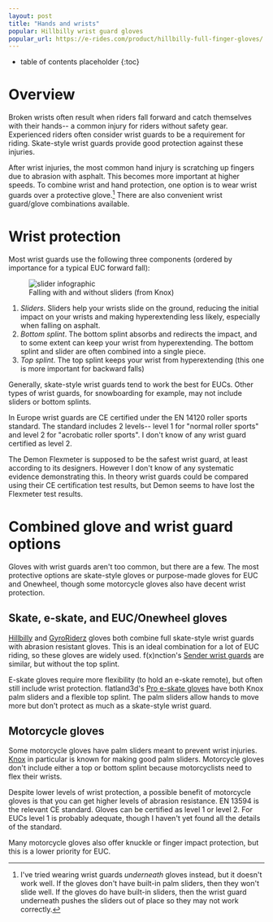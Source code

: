 ```yaml
---
layout: post
title: "Hands and wrists"
popular: Hillbilly wrist guard gloves
popular_url: https://e-rides.com/product/hillbilly-full-finger-gloves/
---
```


* table of contents placeholder
{:toc}

# Overview

Broken wrists often result when riders fall forward and catch themselves with
their hands-- a common injury for riders without safety gear. Experienced riders
often consider wrist guards to be a requirement for riding. Skate-style wrist
guards provide good protection against these injuries.

After wrist injuries, the most common hand injury is scratching up fingers due
to abrasion with asphalt. This becomes more important at higher speeds. To
combine wrist and hand protection, one option is to wear wrist guards over a
protective glove.[^under] There are also convenient wrist guard/glove
combinations available.

[^under]: I've tried wearing wrist guards *underneath* gloves instead, but it
    doesn't work well. If the gloves don't have built-in palm sliders, then they
    won't slide well. If the gloves do have built-in sliders, then the wrist
    guard underneath pushes the sliders out of place so they may not work
    correctly.

# Wrist protection

Most wrist guards use the following three components (ordered by importance for
a typical EUC forward fall):

<figure class="float-right">
  <img src="{{site.baseurl}}/assets/images/knox_sps.jpg" alt="slider infographic"/>
  <figcaption>Falling with and without sliders (from Knox)</figcaption>
</figure>

1. *Sliders*. Sliders help your wrists slide on the ground, reducing the initial
   impact on your wrists and making hyperextending less likely, especially when
   falling on asphalt.
1. *Bottom splint*. The bottom splint absorbs and redirects the impact, and to
   some extent can keep your wrist from hyperextending. The bottom splint and
   slider are often combined into a single piece.
1. *Top splint*. The top splint keeps your wrist from hyperextending (this one
   is more important for backward falls)

Generally, skate-style wrist guards tend to work the best for EUCs. Other types
of wrist guards, for snowboarding for example, may not include sliders or bottom
splints.

In Europe wrist guards are CE certified under the EN 14120 roller sports
standard. The standard includes 2 levels-- level 1 for "normal roller sports"
and level 2 for "acrobatic roller sports". I don't know of any wrist guard
certified as level 2.

The Demon Flexmeter is supposed to be the safest wrist guard, at least according
to its designers. However I don't know of any systematic evidence demonstrating
this. In theory wrist guards could be compared using their CE certification test
results, but Demon seems to have lost the Flexmeter test results.

# Combined glove and wrist guard options

Gloves with wrist guards aren't too common, but there are a few. The most
protective options are skate-style gloves or purpose-made gloves for EUC and
Onewheel, though some motorcycle gloves also have decent wrist protection.

## Skate, e-skate, and EUC/Onewheel gloves

[Hillbilly](https://e-rides.com/product/hillbilly-full-finger-gloves/) and
[GyroRiderz](https://www.gyroriderz.com/products/gants-gyroriderz-avec-proteges-poignets-integres-2-0?lang=en)
gloves both combine full skate-style wrist guards with abrasion resistant
gloves. This is an ideal combination for a lot of EUC riding, so these gloves
are widely used. f(x)nction's [Sender wrist
guards](https://shop.fxnctiongear.com/products/fxnction-shredder-wrist-guards-full-finger)
are similar, but without the top splint.

E-skate gloves require more flexibility (to hold an e-skate remote), but often
still include wrist protection. flatland3d's [Pro e-skate
gloves](https://flatland3d.com/shop/all-products/all-e-skate-accessories/fingerless-pro-e-skate-glove/)
have both Knox palm sliders and a flexible top splint. The palm sliders allow
hands to move more but don't protect as much as a skate-style wrist guard.

## Motorcycle gloves

Some motorcycle gloves have palm sliders meant to prevent wrist
injuries. [Knox](https://www.planet-knox.com/) in particular is known for making
good palm sliders. Motorcycle gloves don't include either a top or bottom splint
because motorcyclists need to flex their wrists.

Despite lower levels of wrist protection, a possible benefit of motorcycle
gloves is that you can get higher levels of abrasion resistance. EN 13594 is the
relevant CE standard. Gloves can be certified as level 1 or level 2. For EUCs
level 1 is probably adequate, though I haven't yet found all the details of the
standard.
  
Many motorcycle gloves also offer knuckle or finger impact protection, but this
is a lower priority for EUC.
